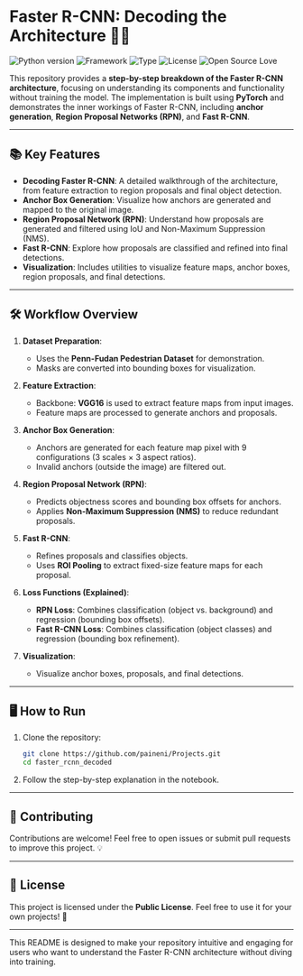 # Faster R-CNN: Decoding the Architecture 🕵️‍♂️

![Python version](https://img.shields.io/badge/Python%20version-3.10.10-light)
![Framework](https://img.shields.io/badge/Framework-PyTorch-blue)
![Type](https://img.shields.io/badge/Type-Object%20Detection-green)
![License](https://img.shields.io/badge/License-Public-green)
![Open Source Love](https://img.shields.io/badge/%E2%9D%A4%EF%B8%8F-Open%20Source-pink)

This repository provides a **step-by-step breakdown of the Faster R-CNN architecture**, focusing on understanding its components and functionality without training the model. The implementation is built using **PyTorch** and demonstrates the inner workings of Faster R-CNN, including **anchor generation**, **Region Proposal Networks (RPN)**, and **Fast R-CNN**.

---

## 📚 Key Features

- **Decoding Faster R-CNN**: A detailed walkthrough of the architecture, from feature extraction to region proposals and final object detection.
- **Anchor Box Generation**: Visualize how anchors are generated and mapped to the original image.
- **Region Proposal Network (RPN)**: Understand how proposals are generated and filtered using IoU and Non-Maximum Suppression (NMS).
- **Fast R-CNN**: Explore how proposals are classified and refined into final detections.
- **Visualization**: Includes utilities to visualize feature maps, anchor boxes, region proposals, and final detections.

---

## 🛠️ Workflow Overview

1. **Dataset Preparation**:
   - Uses the **Penn-Fudan Pedestrian Dataset** for demonstration.
   - Masks are converted into bounding boxes for visualization.

2. **Feature Extraction**:
   - Backbone: **VGG16** is used to extract feature maps from input images.
   - Feature maps are processed to generate anchors and proposals.

3. **Anchor Box Generation**:
   - Anchors are generated for each feature map pixel with 9 configurations (3 scales × 3 aspect ratios).
   - Invalid anchors (outside the image) are filtered out.

4. **Region Proposal Network (RPN)**:
   - Predicts objectness scores and bounding box offsets for anchors.
   - Applies **Non-Maximum Suppression (NMS)** to reduce redundant proposals.

5. **Fast R-CNN**:
   - Refines proposals and classifies objects.
   - Uses **ROI Pooling** to extract fixed-size feature maps for each proposal.

6. **Loss Functions (Explained)**:
   - **RPN Loss**: Combines classification (object vs. background) and regression (bounding box offsets).
   - **Fast R-CNN Loss**: Combines classification (object classes) and regression (bounding box refinement).

7. **Visualization**:
   - Visualize anchor boxes, proposals, and final detections.

---

## 🖥️ How to Run

1. Clone the repository:
   ```bash
   git clone https://github.com/paineni/Projects.git
   cd faster_rcnn_decoded
   ```

2. Follow the step-by-step explanation in the notebook.

---

## 🤝 Contributing

Contributions are welcome! Feel free to open issues or submit pull requests to improve this project. 💡

---

## 📜 License

This project is licensed under the **Public License**. Feel free to use it for your own projects! 🎉

---

This README is designed to make your repository intuitive and engaging for users who want to understand the Faster R-CNN architecture without diving into training.
